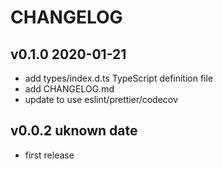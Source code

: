 # CHANGELOG

## v0.1.0 2020-01-21

- add types/index.d.ts TypeScript definition file
- add CHANGELOG.md
- update to use eslint/prettier/codecov

## v0.0.2 uknown date

- first release
